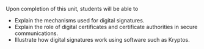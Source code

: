 Upon completion of this unit, students will be able to

- Explain the mechanisms used for digital signatures.
- Explain the role of digital certificates and certificate authorities in secure communications.
- Illustrate how digital signatures work using software such as Kryptos.
